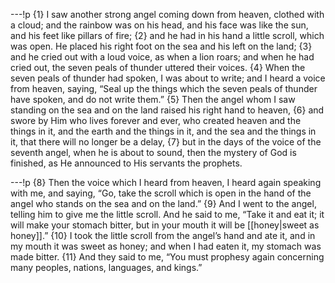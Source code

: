 ---!p
{1} I saw another strong angel coming down from heaven, clothed with
a cloud; and the rainbow was on his head, and his face was like the sun, and his feet like pillars of fire; {2} and he had in his hand a little scroll, which was open. He placed his right foot on the sea and his left on the land; {3} and he cried out with a loud voice, as when a lion roars; and when he had cried out, the seven peals of thunder uttered their voices. {4} When the seven peals of thunder had spoken, I was about to write; and I heard a voice from heaven, saying, “Seal up the things which the seven peals of thunder have spoken, and do not write them.” {5} Then the angel whom I saw standing on the sea and on the land raised his right hand to heaven, {6} and swore by Him who lives forever and ever, who created heaven and the things in it, and the earth and the things in it, and the sea and the things in it, that there will no longer be a delay, {7} but in the days of the voice of the seventh angel, when he is about to sound, then the mystery of God is finished, as He announced to His servants the prophets.

---!p
{8} Then the voice which I heard from heaven, I heard again speaking with me, and saying, “Go, take the scroll which is open in the hand of the angel who stands on the sea and on the land.” {9} And I went to the angel, telling him to give me the little scroll. And he said to me, “Take it and eat it; it will make your stomach bitter, but in your mouth it will be [[honey|sweet as honey]].” {10} I took the little scroll from the angel’s hand and ate it, and in my mouth it was sweet as honey; and when I had eaten it, my stomach was made bitter. {11} And they said to me, “You must prophesy again concerning many peoples, nations, languages, and kings.”
